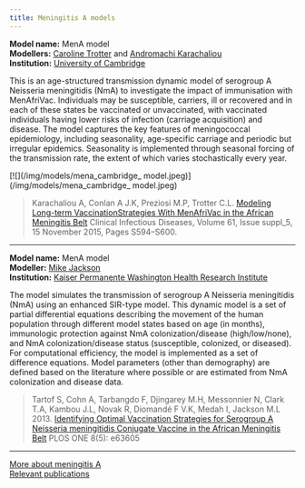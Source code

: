 ```yaml
---
title: Meningitis A models
---
```


**Model name:** MenA model    
**Modellers:** [Caroline Trotter](http://www.infectiousdisease.cam.ac.uk/directory/clt56@cam.ac.uk) and [Andromachi Karachaliou](http://www.vet.cam.ac.uk/directory/karachaliou)   
**Institution:** [University of Cambridge](https://www.cam.ac.uk/)

This is an age-structured transmission dynamic model of serogroup A Neisseria meningitidis (NmA) to investigate the impact of immunisation with MenAfriVac. Individuals may be susceptible, carriers, ill or recovered and in each of these states be vaccinated or unvaccinated, with vaccinated individuals having lower risks of infection (carriage acquisition) and disease. The model captures the key features of meningococcal epidemiology, including seasonality, age-specific carriage and periodic but irregular epidemics. Seasonality is implemented through seasonal forcing of the transmission rate, the extent of which varies stochastically every year.    

[![](/img/models/mena_cambridge_ model.jpeg)](/img/models/mena_cambridge_ model.jpeg)

> Karachaliou A, Conlan A J.K, Preziosi M.P, Trotter C.L. [Modeling Long-term VaccinationStrategies With MenAfriVac in the African Meningitis Belt](https://doi.org/10.1093/cid/civ508) Clinical Infectious Diseases, Volume 61, Issue suppl_5, 15 November 2015, Pages S594–S600.
    
---    

<div id="cdc"></div>

**Model name:** MenA model    
**Modeller:** [Mike Jackson](https://www.kpwashingtonresearch.org/our-research/our-scientists/jackson-michael-l/)     
**Institution:** [Kaiser Permanente Washington Health Research Institute](https://www.kpwashingtonresearch.org/)    

The model simulates the transmission of serogroup A Neisseria meningitidis (NmA) using an enhanced SIR-type model. This dynamic model is a set of partial differential equations describing the movement of the human population through different model states based on age (in months), immunologic protection against NmA colonization/disease (high/low/none), and NmA colonization/disease status (susceptible, colonized, or diseased). For computational efficiency, the model is implemented as a set of difference equations. Model parameters (other than demography) are defined based on the literature where possible or are estimated from NmA colonization and disease data.   

> Tartof S, Cohn A, Tarbangdo F, Djingarey M.H, Messonnier N, Clark T.A, Kambou J.L, Novak R, Diomandé F V.K, Medah I, Jackson M.L 2013. [Identifying Optimal Vaccination Strategies for Serogroup A Neisseria meningitidis Conjugate Vaccine in the African Meningitis Belt](https://doi.org/10.1371/journal.pone.0063605) PLOS ONE 8(5): e63605 

---

[More about meningitis A](/diseases/men-a)  
[Relevant publications](/publications#men-a)
